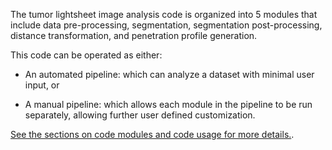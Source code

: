 The tumor lightsheet image analysis code is organized into 5 modules that include data pre-processing, segmentation, segmentation post-processing, distance transformation, and penetration profile generation. 

This code can be operated as either: 

* An automated pipeline: which can analyze a dataset with minimal user input, or 

* A manual pipeline: which allows each module in the pipeline to be run separately, allowing further user defined customization.  


[See the sections on code modules and code usage for more details.](Modules/segmentation.md).  